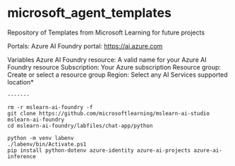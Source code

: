 # microsoft_agent_templates
Repository of Templates from Microsoft Learning for future projects

Portals:
Azure AI Foundry portal: https://ai.azure.com

Variables
    Azure AI Foundry resource: A valid name for your Azure AI Foundry resource
    Subscription: Your Azure subscription
    Resource group: Create or select a resource group
    Region: Select any AI Services supported location*

    -------

    rm -r mslearn-ai-foundry -f
    git clone https://github.com/microsoftlearning/mslearn-ai-studio mslearn-ai-foundry
    cd mslearn-ai-foundry/labfiles/chat-app/python

    python -m venv labenv
    ./labenv/bin/Activate.ps1
    pip install python-dotenv azure-identity azure-ai-projects azure-ai-inference
